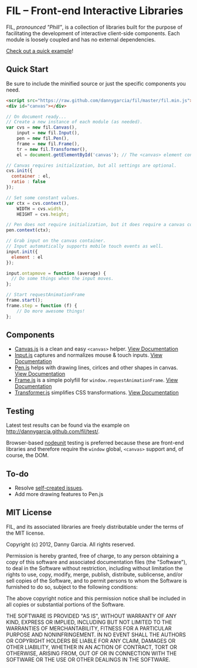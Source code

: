# FIL – Front-end Interactive Libraries

FIL, *pronounced "Phill"*, is a collection of libraries built for the purpose of facilitating the development of interactive client-side components. Each module is loosely coupled and has no external dependencies.

[Check out a quick example](http://dannygarcia.github.com/fil/)!

## Quick Start
Be sure to include the minified source or just the specific components you need.

````html
<script src="https://raw.github.com/dannygarcia/fil/master/fil.min.js"></script>
<div id="canvas"></div>
````

````javascript
// On document ready...
// Create a new instance of each module (as needed).
var cvs = new fil.Canvas(),
	input = new fil.Input(),
	pen = new fil.Pen(),
	frame = new fil.Frame(),
	tr = new fil.Transformer(),
	el = document.getElementById('canvas'); // The <canvas> element container.

// Canvas requires initialization, but all settings are optional.
cvs.init({
  container : el,
  ratio : false
});

// Set some constant values.
var ctx = cvs.context(),
	WIDTH = cvs.width,
	HEIGHT = cvs.height;

// Pen does not require initialization, but it does require a canvas context.
pen.context(ctx);

// Grab input on the canvas container.
// Input automatically supports mobile touch events as well.
input.init({
  element : el
});

input.ontapmove = function (average) {
  // Do some things when the input moves.
};

// Start requestAnimationFrame
frame.start();
frame.step = function (f) {
	// Do more awesome things!
};

````

## Components

* [Canvas.js](https://github.com/dannygarcia/fil/blob/master/src/Canvas.js) is a clean and easy `<canvas>` helper. [View Documentation](https://github.com/dannygarcia/fil/wiki/Canvas.js)
* [Input.js](https://github.com/dannygarcia/fil/blob/master/src/Input.js) captures and normalizes mouse & touch inputs. [View Documentation](https://github.com/dannygarcia/fil/wiki/Input.js)
* [Pen.js](https://github.com/dannygarcia/fil/blob/master/src/Pen.js) helps with drawing lines, cirlces and other shapes in canvas. [View Documentation](https://github.com/dannygarcia/fil/wiki/Pen.js)
* [Frame.js](https://github.com/dannygarcia/fil/blob/master/src/Frame.js) is a simple polyfill for `window.requestAnimationFrame`. [View Documentation](https://github.com/dannygarcia/fil/wiki/Frame.js)
* [Transformer.js](https://github.com/dannygarcia/fil/blob/master/src/Transformer.js) simplifies CSS transformations. [View Documentation](https://github.com/dannygarcia/fil/wiki/Transformer.js)

## Testing

Latest test results can be found via the example on http://dannygarcia.github.com/fil/test/.

Browser-based [nodeunit](https://github.com/caolan/nodeunit) testing is preferred because these are front-end libraries and therefore require the `window` global, `<canvas>` support and, of course, the DOM.

## To-do

 * Resolve [self-created issues](https://github.com/dannygarcia/fil/issues?state=open).
 * Add more drawing features to Pen.js

## MIT License

FIL, and its associated libraries are freely distributable under the terms of the MIT license.

Copyright (c) 2012, Danny Garcia. All rights reserved.

Permission is hereby granted, free of charge, to any person obtaining a copy of this software and associated documentation
files (the "Software"), to deal in the Software without restriction, including without limitation the rights to use,
copy, modify, merge, publish, distribute, sublicense, and/or sell copies of the Software, and to permit persons to whom the Software is furnished to do so, subject to the following conditions:

The above copyright notice and this permission notice shall be included in all copies or substantial portions of the Software.

THE SOFTWARE IS PROVIDED "AS IS", WITHOUT WARRANTY OF ANY KIND, EXPRESS OR IMPLIED, INCLUDING BUT NOT LIMITED TO THE WARRANTIES OF MERCHANTABILITY, FITNESS FOR A PARTICULAR PURPOSE AND NONINFRINGEMENT. IN NO EVENT SHALL THE AUTHORS OR COPYRIGHT HOLDERS BE LIABLE FOR ANY CLAIM, DAMAGES OR OTHER LIABILITY, WHETHER IN AN ACTION OF CONTRACT, TORT OR OTHERWISE, ARISING FROM, OUT OF OR IN CONNECTION WITH THE SOFTWARE OR THE USE OR OTHER DEALINGS IN THE SOFTWARE.